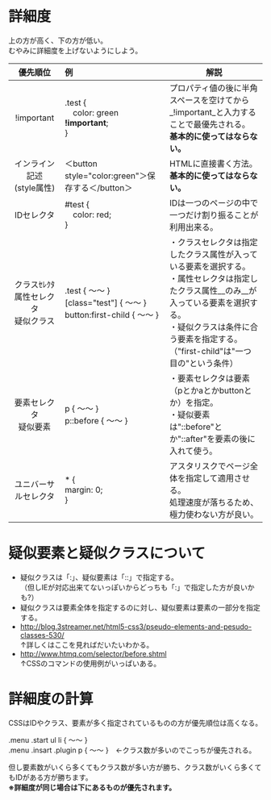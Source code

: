 # 詳細度
上の方が高く、下の方が低い。  
むやみに詳細度を上げないようにしよう。

| 優先順位 | 例 | 解説 |
| :----: | :---- | ---- |
| !important | .test {<br>　color: green __!important__;<br>} | プロパティ値の後に半角スペースを空けてから_!important_と入力することで最優先される。<br>__基本的に使ってはならない。__ |
| インライン記述<br>(style属性) | ＜button style="color:green"＞保存する＜/button＞ | HTMLに直接書く方法。<br>__基本的に使ってはならない。__ |
| IDセレクタ | #test {<br>　color: red;<br>} | IDは一つのページの中で一つだけ割り振ることが利用出来る。 |
| クラスｾﾚｸﾀ<br>属性セレクタ<br>疑似クラス | .test { ～～ }<br>[class="test"] { ～～ }<br>button:first-child { ～～ } | ・クラスセレクタは指定したクラス属性が入っている要素を選択する。<br>・属性セレクタは指定したクラス属性__のみ__が入っている要素を選択する。<br>・疑似クラスは条件に合う要素を指定する。（"first-child"は"一つ目の"という条件） |
| 要素セレクタ<br>疑似要素 | p { ～～ }<br>p::before { ～～ } | ・要素セレクタは要素（pとかaとかbuttonとか）を指定。<br>・疑似要素は"::before"とか"::after"を要素の後に入れて使う。 |
| ユニバーサルセレクタ | * {<br>margin: 0;<br>} | アスタリスクでページ全体を指定して適用させる。<br>処理速度が落ちるため、極力使わない方が良い。 |

# 疑似要素と疑似クラスについて
* 疑似クラスは「:」、疑似要素は「::」で指定する。  
（但しIEが対応出来てないっぽいからどっちも「:」で指定した方が良いかも?）
* 疑似クラスは要素全体を指定するのに対し、疑似要素は要素の一部分を指定する。
* http://blog.3streamer.net/html5-css3/pseudo-elements-and-pesudo-classes-530/  
↑詳しくはここを見ればだいたいわかる。
* http://www.htmq.com/selector/before.shtml  
↑CSSのコマンドの使用例がいっぱいある。

# 詳細度の計算
CSSはIDやクラス、要素が多く指定されているものの方が優先順位は高くなる。

.menu .start ul li { ～～ }  
.menu .insart .plugin p { ～～ }　←クラス数が多いのでこっちが優先される。

但し要素数がいくら多くてもクラス数が多い方が勝ち、クラス数がいくら多くてもIDがある方が勝ちます。  
__※詳細度が同じ場合は下にあるものが優先されます。__
